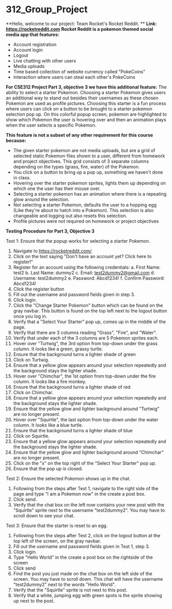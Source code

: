 # 312_Group_Project

**Hello, welcome to our project: Team Rocket's Rocket Reddit. **
**Link: https://rocketreddit.com**
**Rocket Reddit is a pokemon themed social media app that features:**
- Account registration
- Account login
- Logout
- Live chatting with other users
- Media uploads
- Time based collection of website currency called "PokeCoins"
- Interaction where users can steal each other's PokeCoins

**For CSE312 Project Part 3, objective 3 we have this additional feature:**
The ability to select a starter Pokemon. Choosing a starter Pokemon gives users an additional way to stand out besides their usernames as these chosen Pokemon are used as profile pictures. Choosing this starter is a fun process where users can click on a button to be brought to a starter pokemon selection pop up. On this colorful popup screen, pokemon are highlighted to show which Pokemon the user is hovering over and then an animation plays when the user selects a specific Pokemon.

**This feature is not a subset of any other requirement for this course because:** 
- The given starter pokemon are not media uploads, but are a grid of selected static Pokemon files shown to a user, different from homework and project objectives. 
  This grid consists of 3 separate columns depending on the types (grass, fire, water) of the Pokemon.
- You click on a button to bring up a pop up, something we haven't done in class.
- Hovering over the starter pokemon sprites, lights them up depending on which one the user has their mouse over.
- Selecting a starter pokemon has an animation where there is a repeating glow around the selection.
- Not selecting a starter Pokemon, defaults the user to a hopping egg (Like they're about to hatch into a Pokemon). This selection is also changeable and logging out  also resets this selection.
- Profile pictures were not required on homework or project objectives

**Testing Procedure for Part 3, Objective 3**

Test 1: Ensure that the popup works for selecting a starter Pokemon.
1. Navigate to https://rocketreddit.com/
2. Click on the text saying "Don't have an account yet? Click here to register!"
3. Register for an account using the following credentials:
   a. First Name: test2
   b. Last Name: dummy2
   c. Email: test2dummy2@gmail.com
   d. Username: test2dummy2
   e. Password: Abcd1234!
   f. Confirm Password: Abcd1234!
4. Click the register button
5. Fill out the username and password fields given in step 3.
6. Click login.
7. Click the "Change Starter Pokemon" button which can be found on the gray navbar. This button is found on the top left next to the logout button once you log in.
8. Verify that a "Select Your Starter" pop up, comes up in the middle of the page.
9. Verify that there are 3 columns reading "Grass", "Fire", and "Water".
10. Verify that under each of the 3 columns are 5 Pokemon sprites each.
11. Hover over "Turtwig", the 3rd option from top-down under the grass column. It looks like a green, grassy turtle.
12. Ensure that the background turns a lighter shade of green
13. Click on Turtwig.
14. Ensure that a yellow glow appears around your selection repeatedly and the background stays the lighter shade.
15. Hover over "Chimchar", the 1st option from top-down under the fire column. It looks like a fire monkey.
16. Ensure that the background turns a lighter shade of red
17. Click on Chimchar.
18. Ensure that a yellow glow appears around your selection repeatedly and the background stays the lighter shade.
19. Ensure that the yellow glow and lighter background around "Turtwig" are no longer present.
20. Hover over "Squirtle", the last option from top-down under the water column. It looks like a blue turtle.
21. Ensure that the background turns a lighter shade of blue
22. Click on Squirtle.
23. Ensure that a yellow glow appears around your selection repeatedly and the background stays the lighter shade.
24. Ensure that the yellow glow and lighter background around "Chimchar" are no longer present.
25. Click on the "x" on the top right of the "Select Your Starter" pop up.
26. Ensure that the pop up is closed.

Test 2: Ensure the selected Pokemon shows up in the chat.
1. Following from the steps after Test 1, navigate to the right side of the page and type "I am a Pokemon now" in the create a post box.
2. Click send.
3. Verify that the chat box on the left now contains your new post with the "Squirtle" sprite next to the username "test2dummy2". You may have to scroll down to see your chat.

Test 3: Ensure that the starter is reset to an egg.
1. Following from the steps after Test 2, click on the logout button at the top left of the screen, on the gray navbar.
2. Fill out the username and password fields given in Test 1, step 3.
3. Click login.
4. Type "Hello World" in the create a post box on the rightside of the screen
5. Click send
6. Find the post you just made on the chat box on the left side of the screen. You may have to scroll down. This chat will have the username "test2dummy2" next to the words "Hello World".
7.  Verify that the "Squirtle" sprite is not next to this post.
8.  Verify that a white, jumping egg with green spots is the sprite showing up next to the post.
